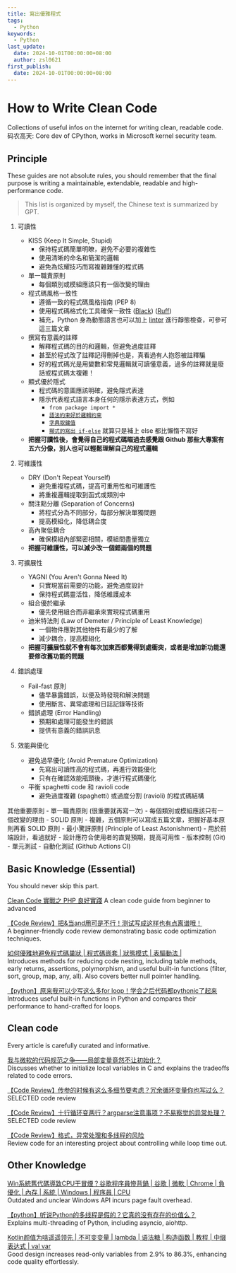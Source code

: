 ```yaml
---
title: 寫出優雅程式
tags:
  - Python
keywords:
  - Python
last_update:
  date: 2024-10-01T00:00:00+08:00
  author: zsl0621
first_publish:
  date: 2024-10-01T00:00:00+08:00
---
```


# How to Write Clean Code

Collections of useful infos on the internet for writing clean, readable code.  
码农高天: Core dev of CPython, works in Microsoft kernel security team.

## Principle

These guides are not absolute rules, you should remember that the final purpose is writing a maintainable, extendable, readable and high-performance code.

> This list is organized by myself, the Chinese text is summarized by GPT.

1. 可讀性
    - KISS (Keep It Simple, Stupid)
        - 保持程式碼簡單明瞭，避免不必要的複雜性
        - 使用清晰的命名和簡潔的邏輯
        - 避免為炫耀技巧而寫複雜難懂的程式碼
    - 單一職責原則
        - 每個類別或模組應該只有一個改變的理由
    - 程式碼風格一致性
        - 遵循一致的程式碼風格指南 (PEP 8)
        - 使用程式碼格式化工具確保一致性 ([Black](https://blog.kyomind.tw/flake8-and-black/)) ([Ruff](https://blog.kyomind.tw/migrate-to-ruff/))
        - 補充，Python 身為動態語言也可以加上 [linter](https://blog.kyomind.tw/flake8-yapf-setting/) 進行靜態檢查，可參可這三篇文章
    - 撰寫有意義的註釋
        - 解釋程式碼的目的和邏輯，但避免過度註釋
        - 甚至於程式改了註釋記得刪掉也是，真看過有人抱怨被註釋騙
        - 好的程式碼光是用變數和常見邏輯就可讀懂意義，過多的註釋就是廢話或程式碼太複雜！
    - 顯式優於隱式
      - 程式碼的意圖應該明確，避免隱式表達
      - 隱示代表程式語言本身任何的隱示表達方式，例如
        - `from package import *`
        - [`語法約束好於邏輯約束`](https://youtu.be/7EQsUOT3NKY?si=_0m5QidZkAGhSYM2&t=180)
        - [`字典取鍵值`](https://youtu.be/er9MKp7foEQ?si=JZbsHST4aBu2_pis&t=827)
        - [`顯式的寫出 if-else`](https://youtu.be/vbF5M1L2SnU?si=Zao09Wxk0rHwfFmi&t=236) 就算只是補上 else 都比懶惰不寫好
    - **把握可讀性後，會覺得自己的程式碼瞄過去感覺跟 Github 那些大專案有五六分像，別人也可以輕鬆理解自己的程式邏輯**

2. 可維護性
    - DRY (Don't Repeat Yourself)
        - 避免重複程式碼，提高可重用性和可維護性
        - 將重複邏輯提取到函式或類別中
    - 關注點分離 (Separation of Concerns)
        - 將程式分為不同部分，每部分解決單獨問題
        - 提高模組化，降低耦合度
    - 高內聚低耦合
        - 確保模組內部緊密相關，模組間盡量獨立
    - **把握可維護性，可以減少改一個錯兩個的問題**

3. 可擴展性
    - YAGNI (You Aren't Gonna Need It)
        - 只實現當前需要的功能，避免過度設計
        - 保持程式碼靈活性，降低維護成本
    - 組合優於繼承
        - 優先使用組合而非繼承來實現程式碼重用
    - 迪米特法則 (Law of Demeter / Principle of Least Knowledge)
        - 一個物件應對其他物件有最少的了解
        - 減少耦合，提高模組化
    - **把握可擴展性就不會有每次加東西都覺得到處衝突，或者是增加新功能還要修改舊功能的問題**

4. 錯誤處理
    - Fail-fast 原則
        - 儘早暴露錯誤，以便及時發現和解決問題
        - 使用斷言、異常處理和日誌記錄等技術
    - 錯誤處理 (Error Handling)
        - 預期和處理可能發生的錯誤
        - 提供有意義的錯誤訊息

5. 效能與優化
    - 避免過早優化 (Avoid Premature Optimization)
        - 先寫出可讀性高的程式碼，再進行效能優化
        - 只有在確認效能瓶頸後，才進行程式碼優化
    - 平衡 spaghetti code 和 ravioli code
        - 避免過度複雜 (spaghetti) 或過度分割 (ravioli) 的程式碼結構

其他重要原則
    - 單一職責原則 (很重要就再寫一次)
        - 每個類別或模組應該只有一個改變的理由
    - SOLID 原則
        - 複雜，五個原則可以寫成五篇文章，把握好基本原則再看 SOLID 原則
    - 最小驚訝原則 (Principle of Least Astonishment)
        - 用於前端設計，看過就好
        - 設計應符合使用者的直覺預期，提高可用性
    - 版本控制 (Git)
    - 單元測試
    - 自動化測試 (Github Actions CI)

## Basic Knowledge (Essential)

You should never skip this part.

[Clean Code 實戰之 PHP 良好實踐](https://kylinyu.win/php_best_practice) A clean code guide from beginner to advanced  

[【Code Review】把&当and用可是不行！测试写成这样也有点离谱哦！](https://www.youtube.com/watch?v=ERosfjjY40Y&list=PLSo-C2L8kdSNr5yUJYhyDArnM4FU9iG1S)  
A beginner-friendly code review demonstrating basic code optimization techniques.

[如何優雅地避免程式碼巢狀 | 程式碼嵌套 | 狀態模式 | 表驅動法 |](https://www.youtube.com/watch?v=dzO0yX4MRLM)  
Introduces methods for reducing code nesting, including table methods, early returns, assertions, polymorphism, and useful built-in functions (filter, sort, group, map, any, all). Also covers better null pointer handling.

[【python】原来我可以少写这么多for loop！学会之后代码都pythonic了起来](https://www.youtube.com/watch?v=8DJ6M3tvnwY)  
Introduces useful built-in functions in Python and compares their performance to hand-crafted for loops.

## Clean code

Every article is carefully curated and informative.

[我与微软的代码规范之争——局部变量竟然不让初始化？](https://www.youtube.com/watch?v=cAvAbyadts4)  
Discusses whether to initialize local variables in C and explains the tradeoffs related to code errors.

[【Code Review】传参的时候有这么多细节要考虑？冗余循环变量你也写过么？](https://youtube.com/watch?v=er9MKp7foEQ)  
SELECTED code review

[【Code Review】十行循环变两行？argparse注意事项？不易察觉的异常处理？](https://www.youtube.com/watch?v=7EQsUOT3NKY)  
SELECTED code review

[【Code Review】格式，异常处理和多线程的风险](https://www.bilibili.com/video/BV1iS421Q7Bb)  
Review code for an interesting project about controlling while loop time out.

## Other Knowledge

[Win系統舊代碼導致CPU干冒煙？谷歌程序員慘背鍋 | 谷歌 | 微軟 | Chrome | 負優化 | 內存 | 系統 | Windows | 程序員 | CPU](https://www.youtube.com/watch?v=9RjZxB1M1P0)  
Outdated and unclear Windows API incurs page fault overhead.

[【python】听说Python的多线程是假的？它真的没有存在的价值么？](https://www.youtube.com/watch?v=1Bk3IpNsvIU)  
Explains multi-threading of Python, including asyncio, aiohttp.

[Kotlin颜值为啥遥遥领先 | 不可变变量 | lambda | 语法糖 | 构造函数 | 教程 | 中缀表达式 | val var](https://www.youtube.com/watch?v=iTy13tsi054)  
Good design increases read-only variables from 2.9% to 86.3%, enhancing code quality effortlessly.
